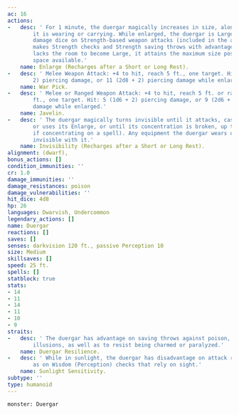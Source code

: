 ```yaml
---
ac: 16
actions:
-   desc: ' For 1 minute, the duergar magically increases in size, along with anything
        it is wearing or carrying. While enlarged, the duergar is Large, doubles its
        damage dice on Strength-based weapon attacks (included in the attacks), and
        makes Strength checks and Strength saving throws with advantage. If the duergar
        lacks the room to become Large, it attains the maximum size possible in the
        space available.'
    name: Enlarge (Recharges after a Short or Long Rest).
-   desc: ' Melee Weapon Attack: +4 to hit, reach 5 ft., one target. Hit: 6 (1d8 +
        2) piercing damage, or 11 (2d8 + 2) piercing damage while enlarged.'
    name: War Pick.
-   desc: ' Melee or Ranged Weapon Attack: +4 to hit, reach 5 ft. or range 30/120
        ft., one target. Hit: 5 (1d6 + 2) piercing damage, or 9 (2d6 + 2) piercing
        damage while enlarged.'
    name: Javelin.
-   desc: ' The duergar magically turns invisible until it attacks, casts a spell,
        or uses its Enlarge, or until its concentration is broken, up to 1 hour (as
        if concentrating on a spell). Any equipment the duergar wears or carries is
        invisible with it.'
    name: Invisibility (Recharges after a Short or Long Rest).
alignment: (dwarf),
bonus_actions: []
condition_immunities: ''
cr: 1.0
damage_immunities: ''
damage_resistances: poison
damage_vulnerabilities: ''
hit_dice: 4d8
hp: 26
languages: Dwarvish, Undercommon
legendary_actions: []
name: Duergar
reactions: []
saves: []
senses: darkvision 120 ft., passive Perception 10
size: Medium
skillsaves: []
speed: 25 ft.
spells: []
statblock: true
stats:
- 14
- 11
- 14
- 11
- 10
- 9
straits:
-   desc: ' The duergar has advantage on saving throws against poison, spells, and
        illusions, as well as to resist being charmed or paralyzed.'
    name: Duergar Resilience.
-   desc: ' While in sunlight, the duergar has disadvantage on attack rolls, as well
        as on Wisdom (Perception) checks that rely on sight.'
    name: Sunlight Sensitivity.
subtype: ''
type: humanoid
---
```

```statblock
monster: Duergar
```